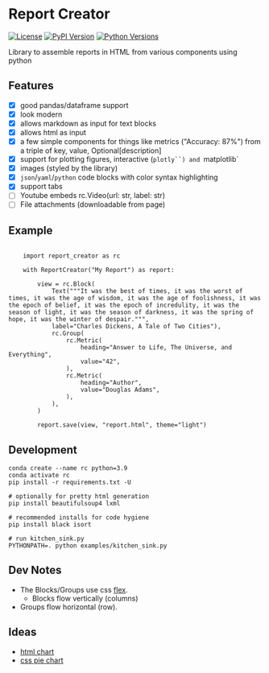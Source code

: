 # Report Creator

[![License](https://img.shields.io/badge/license-Apache-blue.svg?style=for-the-badge)](https://www.apache.org/licenses/LICENSE-2.0)
[![PyPI Version](https://img.shields.io/pypi/v/report_creator.svg?style=for-the-badge&color=blue)](https://pypi.org/project/report_creator)
[![Python Versions](https://img.shields.io/pypi/pyversions/report_creator.svg?logo=python&logoColor=white&style=for-the-badge)](https://pypi.org/project/report_creator)

Library to assemble reports in HTML from various components using python

## Features

* [x] good pandas/dataframe support
* [x] look modern
* [x] allows markdown as input for text blocks
* [x] allows html as input
* [x] a few simple components for things like metrics ("Accuracy: 87%") from a triple of key, value, Optional[description]
* [x] support for plotting figures, interactive (`plotly``) and `matplotlib`
* [x] images (styled by the library)
* [x] `json`/`yaml`/`python` code blocks with color syntax highlighting
* [x] support tabs
* [ ] Youtube embeds rc.Video(url: str, label: str)
* [ ] File attachments (downloadable from page)

## Example

``` .python

    import report_creator as rc

    with ReportCreator("My Report") as report:

        view = rc.Block(
            Text("""It was the best of times, it was the worst of times, it was the age of wisdom, it was the age of foolishness, it was the epoch of belief, it was the epoch of incredulity, it was the season of light, it was the season of darkness, it was the spring of hope, it was the winter of despair.""", 
            label="Charles Dickens, A Tale of Two Cities"),
            rc.Group(
                rc.Metric(
                    heading="Answer to Life, The Universe, and Everything",
                    value="42",
                ),
                rc.Metric(
                    heading="Author",
                    value="Douglas Adams",
                ),                
            ),
        )

        report.save(view, "report.html", theme="light")
```

## Development

``` .python
conda create --name rc python=3.9
conda activate rc
pip install -r requirements.txt -U

# optionally for pretty html generation
pip install beautifulsoup4 lxml

# recommended installs for code hygiene
pip install black isort

# run kitchen_sink.py
PYTHONPATH=. python examples/kitchen_sink.py
```

## Dev Notes

* The Blocks/Groups use css [flex](https://css-tricks.com/snippets/css/a-guide-to-flexbox/).
  * Blocks flow vertically (columns)
* Groups flow horizontal (row).

## Ideas

* [html chart](https://codepen.io/sean_codes/pen/VNQVJE)
* [css pie chart](https://codepen.io/t_afif/pen/XWaPXZO)